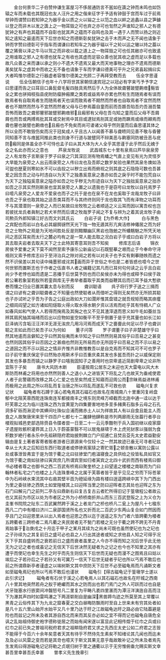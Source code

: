 <!-- { "loadSidebar": true } -->
　　金台何景华二子伯赞仲谦生富屋习不侈居通防言不嚚如在簴之钟而未鸣也如饬辕之车而未载也其既冠也友人汪升之用之偕来征字于予适有钟鼓于宫而车过于前焉举钟而谓赞曰若知钟之为器乎金以质之火以镕之土以笵之血以衅之追蠡以县之笋鐻以登之而非木以发之簴上之一物耳毁之可也弃之亦可也訇然之声谁知之邪人之有德犹钟之有声也其蕴而不自彰也犹其声之蕴而不自鸣也及其一遇于人而赞以扬之则近知之逺知之最逺而天下后世亦知之而德斯彰矣犹钟之击于木而声之无不闻也请象于钟而字赞曰德彰可乎指车而谓谦曰若知车之为器乎辐以干之轮以运之辙以持之葢以覆之狶膏以泽之牛马以驾之而非收以载之道上之一物耳毁之可也任其敝亦可也致逺之用谁取之邪人之有德也犹车之有收也其虚而足容众善也犹其收之虚而足以多载也故凡众善之来而谦以承之则小不遗大不遗焉又最大而天地事物之理亦不遗焉而德斯美矣犹车之虚其中而收之无不备也请象于车而字谦曰德美可乎升之兄弟喜起揖曰实大者鸣惟尔德彰之行器虚者容惟尔德美之充顾二子再拜受教而去
　　伍全字思谨说
　　伍全伍朝信子也年十八学将世其家朝信速宾冠之以冠必有字来丐予予字之曰思谨而告之曰耳目口鼻髭睂毛髪四肢具焉然后于人为全体故聋瞽跛躄齁瘖鬜皆全之累也骈拇枝指县疣附防瘿肿瘢黡之类若或益焉卒亦累也然有生而随焉者有误而致焉者有自取焉者生而随焉者天也误而致焉者不期然而然者也自取焉者不宜然而然者也不期然而然与不宜然而然者父母与已参焉葢自童而前而吾踬吾陷吾灼吾溺吾螫吾怖而致吾之聋邪瞽邪跛躄邪齁瘖邪且瘢邪有父母在吾乌知之童而后父母不吾屑屑也而吾或两搏焉批其耳或交射焉中其目或逮狱焉刖其足或驰而蹶焉或缘而顚焉而聋也瞽也跛躄也齁瘖也且瘢也不免矣而尚可诿诸父母乎然则童而后盍思谨其体之所以全而不敢毁伤矣而况于冠矣成人乎且古人以闻善不慕与聋瞆同见善不敬与昏瞽同知善不言与瘖嚚同推此类也则身不行道与跛躄同不辩美恶与齁塞同防被丑恶与疣防瘢同是体虽全亦不可恃也孟子曰从其大体为大人全乎其思谨于此乎然后无媿于全之名此亦而父之意也
　　芦泉龙牧说
　　武昌城东七十里有泉焉曰芦华泉泉旁之人有龙牧子言斯泉于罗子曰泉之穴其深叵测有物焉蟠之气直上变见有光为灵怪岁大旱能为泉旁之人出云雨泉旁之人传曰龙也及吾即之数岁矣验也果然其泉冬燠如汤可盥也歴夏则寒如氷不可以齿投之以秽立出焉而俯视之则其底之石隐隐可数也吾甚爱之因念吾之动与时违自以为天下之独愚奚意泉之愚亦如吾之戾乎时不能包荒自以为天下之独隘奚意泉之隘亦如吾之吐乎秽无为形迹自以为天下之独拙奚意泉之拙亦如吾之示其实然则斯泉也宜其泉旁之人置之以遗我也于是窃号曰龙牧以自托焉罗子曰噫凡泉旁之人爱龙不爱泉也而子之托于是也在泉不在龙也奚取于龙哉龙牧子曰非也吾之于泉也取其始之适吾类耳而不与其终终则同于龙也取其飞而有泽物之功耳而不与其潜潜则一泉旁之人而已矣故曰龙牧牧之云者顺适之义云耳而因以寓吾权也岂若彼扰龙氏者眞制之若犬羊然而后谓之牧哉罗子闻之不复与辨为之着其说龙牧子由司勲员外郎知镇江好古而文刘其氏云
　　白岩子说【为乔希大作】
　　白与黑色之宾配也而岩以白名必其龈腭谺然天光下烛一物无遁其形亢爽洁修神僊居之而为好竒之士物外之观是为天地间胜处反是则黯黮幽仄黑岩也虺虵之所蟠魑魅之所凭天地间之恶区耳矣而太行之麓必均有之是一常人能去取之况白岩子乎或曰白岩子方将以其去取夫岩者去取夫天下之士此特其寄意耳则吾不知矣
　　修库志后语
　　锦衣房侯予爱重之天下莫不闻然至索予康乐公新庙记以石既竪摹之艰而止于今奉命守浔梧则又索予修库志曰于至浔治兵之隙对阅之若有以对夫子也予实有剩摹随帙而遗之然不识侯差以其句读中绳墨邪或诧其画而异于世俗之书也是二者皆惑也噫今之世何世邪而置斯志也于作者之伍直书人者之编籍记其凡而已耳何句何读之云乎且白岩尚少予老悖也廹而遗是二恶播于后世莫予防也而已矣侯亦未为得也或释予曰侯于政若公署若象室若舣所若銮舆库无乎弗举者葢取乎其类而益鞭其后而已耳予益大慙欲巻而懐之归业已置其囊太息与别而反
　　聋训聪语
　　呉子将行罗子送之三揖而谓之曰谚有之聋训聪聋者之不知量也然使聪者从而借听之得则无矣然亦无所损其聪也子亦试听之乎吾为子告之公庭出政如大刀如濶斧惟其盘错之就吾规矩而略其痱癗之细闾阎望之如方诸如阳燧取火得火取水得水朝夕资以活焉而屹乎其有恃稠人广众如春风如和气使人人若得而掬焉及其掬之也又不见其渣滓退而思义如牛毛如蚕丝当辨其肩尻抽其端绪而后出以应物如鉴空如衡平不至乎倒置于是乎充其量也如长江如巨泽纳污含垢汪汪洋洋无涯无涘庶几用冯河焉而成天下之亹亹此何足以尽子也聋训聪之言如此而已矣吾子以为何如
　　董子问答
　　罗子谓董子曰子非楚雄守乎曰然其地逺而且僻知之乎曰然其俗夷而未华知之乎曰然然则易其俗乎曰否易之之甚变也然则因其俗乎曰否因之之甚痼也然则无所易而亦无所因乎曰否易之而不示以易之之道因之而不示以因之之情非齐惟齐非教惟教吾以是自克焉而不知其可不可也罗子曰子前守重庆保定乎曰然殆亦用斯术乎曰否重庆柔其发也多嚚吾而扑之以威保定刚其发也多暴吾而镇之以静罗子曰嘻我固知子之善用时也崇卑逺近简剧卑卑之论非所宜陈于子矣
　　唐书大风防木断
　　臣谨按周公居东之未迎也天大雷电以风大木斯防而林甫之将用也亦然然则善人之退小人之进皆天下将乱之几也故天为垂戒使君人者于此警寤而改移之其心仁爱之也至矣然成王知寤而迎周公而宗昧焉益进林甫而极用之此周之所以将乱而复治唐之所以将乱而遂乱不可救也欤
　　磁龟兴复求记状
　　磁龟者有石蹲于溪心若龟焉其石磁石也故名在南城南八十里重冈复岭盘郁中北阻芙蓉西阸连珠南连军都接南丰之境东则灵峰万嶂截而北迤中通一迳以达于旴芙蓉之北为临川连珠之西为宜黄寔为四集要害地地多垩多赭黄石脂多云母之石孔洞多矿砾而湫泥中其蜯间吐珠似合浦而微赤土人以为祥故其人有以自食且能主人而食之人故聚唐宋来至千四百户七都七十二屠肆他肆称是市列两廊雨无张葢行者亭台楼观拟城邑吏部选除赍县令牒者尝一日至二十一云元季酷刳于兵入国初继以疫家靡孑遗屋败骸积灌莽其上日入于蔚荟蒙翳不可以居鬼昼啸于木上虎兕豺豕以强弱为食积数岁絶行者永乐中先祖耕隠府君始披荆棘立门户招逋亡且焚且芟先太史君益勤安辑由是复土著者客寄者贩者游者日源源来今仅较十之一然其故迹已垂无可寻者玘兹幸从士大夫之后知旧东西行取道者或停骖焉案牍之寄贮胥之顿舎散以寓防公露以处或事泄皆弗宜于是为馆于衢之北曰驻骖堂门庖湢寝食之具供给之役皆私具如官又为馆于衢之南如驻骖曰寅宾庶几所谓宾至如归者寅宾之北四十武折而西有楼焉曰御书必楼者尊之也御书之西二百武有桥焉曰聚奎桥之上曰望逺之楼楼之南联而为门曰翰林者私宅之门也楼之上凡连珠羣峰之北属于芙蓉者皆于是乎见见之穷而下际苍翠中为石岭峡水束流其中右凿其壁半靣为磴延缘为路有楼曰逍遥跨峡中其下为门西出为里之委驻骖之西筑土如堂隍楼其上曰迎晖当里之防曰迎晖者志其处也迎晖之东为石门曰解元门之前列二亭左曰鼎新右曰复古复古云者贮所得旧记于篁墩程公者故云也又其前为市区以处为市者区之外为小桥桥南折并山而东三百武登阪之上为义仓为圭峯书院院之阯东二百武翼然跨于溪之上者龙门之桥也桥凡二瓮上为屋凡十七楹东西凡二门中有楼曰济川二泉邵国贤所名也又折而北二百武少东两山复合如门然因而亭且门之曰迎恩里从以出入焉者也迎恩之西以迄于逍遥之东为门者六皆跨衢为楼者五跨衢者三跨桥者二焉凡衢之夹民居者无不甃门若楼之无分于衢之跨不跨无不丹青焉始事于治庚戌之十月迄于甲子之某月其续为之尚未可既也虽然使玘也为之玘也之子孙续为之其复前日之盛可必也县之人行出其途者或知之求他县人知之可得乎况天下乎其自盛转而之衰若前日之盛而衰者虽里之人今亦不得而知之况后世乎此无他无为之记之者也或虽记之无信天下后世决然无疑者为之记之也今也不知里之其亦有遭乎而使玘也幸生先生之时乎而先生则信天下后世而无疑也而漫不之图焉且曰姑以竢后之子若孙后之子若孙又有可冀万一信天下后世无疑者乎玘也所以丐焉不敢后也前之所谓鼎新亭者谨虚之以竢树斯文其中庶防天下后世不必至磁龟焉而凡诵斯文者如至磁龟焉玘也所以丐焉不敢后也谨状
　　磁龟引【得古磁龟记于篁墩学士遂以此引求记】
　　磁龟者有石伏于溪之心若龟焉人以其石磁石也故名在旴城之西南八十里其地突然若舟之舣于絶巘而其水之防而出也若门焉门之外人可跃而过也自是犬牙陇塞水行嵌窦间冲齧怒号凡二里复为平畴凡袤四里滙而为潭汪洋演迤自高而注下为瀑其声四时如雷鸣瀑之下两涯崭削自是幽深黑兽蹄鸟迹之所莫至其上常覆以黑青之云俗传其下为九龙之窟春夏之交白昼晦防飘雨时至自上世来未有穷其处者如是凡十五六里山始开水始平又凡十里乃达于旴之江故磁龟达旴之路必由它陆葢避是险也而兹记之所未及者其游自西北而来而其反亦必如之宜不得而记也磁龟自唐危全讽之乱始祖侍御史袍字德称徙居之而始有闻宋遂以富显此记相传燬于红巾之兵或曰红巾之前已失之曽祖司税府君求之祖畊隐府君又求之先西庄太史公如二府君之志皆不能得于今百六十余年矣意者天其有待乎不然侍先生素矣不知绪论其几闻也而迄未及及必以风雷之变而若是其竒也噫天于斯文其果无意乎哉故敢补记之所未及者焉先生发焉曰得游磁龟记记将勒之贞珉归树于里之通衢以示于无穷惟俯垂允赐实斯文幸甚吾里幸甚吾氏幸甚
　　曽孝义先生挽章引
